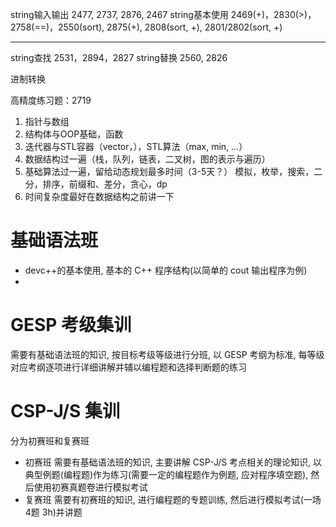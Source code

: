   string输入输出 2477, 2737, 2876, 2467
  string基本使用 2469(+)，2830(>)，2758(==)，2550(sort), 2875(+), 2808(sort, +), 2801/2802(sort, +)

  --------------------
  string查找 2531，2894，2827
  string替换 2560, 2826
  
  进制转换

高精度练习题：2719


1. 指针与数组
2. 结构体与OOP基础，函数
3. 迭代器与STL容器（vector，），STL算法（max, min, ...）
4. 数据结构过一遍（栈，队列，链表，二叉树，图的表示与遍历）
5. 基础算法过一遍，留给动态规划最多时间（3-5天？）
   模拟，枚举，搜索，二分，排序，前缀和、差分，贪心，dp
6. 时间复杂度最好在数据结构之前讲一下


# 基础语法班
- devc++的基本使用, 基本的 C++ 程序结构(以简单的 cout 输出程序为例)
- 
# GESP 考级集训
需要有基础语法班的知识, 按目标考级等级进行分班, 以 GESP 考纲为标准, 每等级对应考纲逐项进行详细讲解并辅以编程题和选择判断题的练习
# CSP-J/S 集训
分为初赛班和复赛班
- 初赛班 需要有基础语法班的知识, 主要讲解 CSP-J/S 考点相关的理论知识, 以典型例题(编程题)作为练习(需要一定的编程题作为例题, 应对程序填空题), 然后使用初赛真题卷进行模拟考试
- 复赛班 需要有初赛班的知识, 进行编程题的专题训练, 然后进行模拟考试(一场4题 3h)并讲题